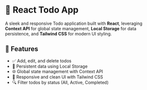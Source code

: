 # 📝 React Todo App

A sleek and responsive Todo application built with **React**, leveraging **Context API** for global state management, **Local Storage** for data persistence, and **Tailwind CSS** for modern UI styling.

## 🚀 Features

- ✅ Add, edit, and delete todos
- 💾 Persistent data using Local Storage
- 🌐 Global state management with Context API
- 🎨 Responsive and clean UI with Tailwind CSS
- 🔍 Filter todos by status (All, Active, Completed)

